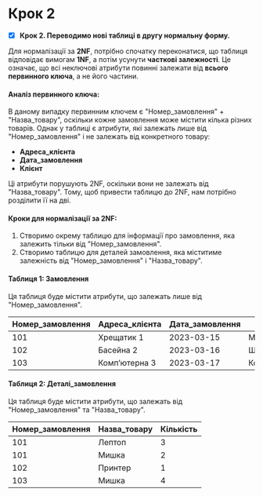 # Крок 2

* [x] **Крок 2. Переводимо нові таблиці в другу нормальну форму.**

Для нормалізації за **2NF**, потрібно спочатку переконатися, що таблиця відповідає вимогам **1NF**, а потім усунути **часткові залежності**. Це означає, що всі неключові атрибути повинні залежати від **всього первинного ключа**, а не його частини.

#### Аналіз первинного ключа:

В даному випадку первинним ключем є "Номер\_замовлення" + "Назва\_товару", оскільки кожне замовлення може містити кілька різних товарів. Однак у таблиці є атрибути, які залежать лише від "Номер\_замовлення" і не залежать від конкретного товару:

* **Адреса\_клієнта**
* **Дата\_замовлення**
* **Клієнт**

Ці атрибути порушують 2NF, оскільки вони не залежать від "Назва\_товару". Тому, щоб привести таблицю до 2NF, нам потрібно розділити її на дві.

#### Кроки для нормалізації за 2NF:

1. Створимо окрему таблицю для інформації про замовлення, яка залежить тільки від "Номер\_замовлення".
2. Створимо таблицю для деталей замовлення, яка міститиме залежність від "Номер\_замовлення" і "Назва\_товару".

#### Таблиця 1: **Замовлення**

Ця таблиця буде містити атрибути, що залежать лише від "Номер\_замовлення".

| Номер\_замовлення | Адреса\_клієнта | Дата\_замовлення | Клієнт    |
| ----------------- | --------------- | ---------------- | --------- |
| 101               | Хрещатик 1      | 2023-03-15       | Мельник   |
| 102               | Басейна 2       | 2023-03-16       | Шевченко  |
| 103               | Компʼютерна 3   | 2023-03-17       | Коваленко |

#### Таблиця 2: **Деталі\_замовлення**

Ця таблиця буде містити атрибути, що залежать від "Номер\_замовлення" та "Назва\_товару".

| Номер\_замовлення | Назва\_товару | Кількість |
| ----------------- | ------------- | --------- |
| 101               | Лептоп        | 3         |
| 101               | Мишка         | 2         |
| 102               | Принтер       | 1         |
| 103               | Мишка         | 4         |

